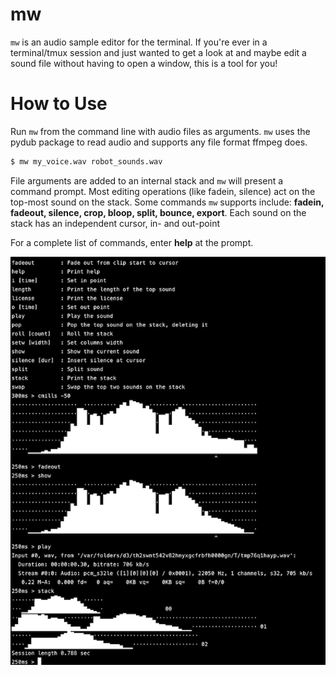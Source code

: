 # mw

`mw` is an audio sample editor for the terminal. If you're ever in a terminal/tmux
session and just wanted to get a look at and maybe edit a sound file without
having to open a window, this is a tool for you!

# How to Use

Run `mw` from the command line with audio files as arguments. `mw` uses the pydub package
to read audio and supports any file format ffmpeg does.

```sh 
$ mw my_voice.wav robot_sounds.wav
```

File arguments are added to an internal stack and `mw` will present a command prompt. Most 
editing operations (like fadein, silence) act on the top-most sound on the stack. Some
commands `mw` supports include: __fadein, fadeout, silence, crop, bloop, split, bounce, 
export__. Each sound on the stack has an independent cursor, in- and out-point

For a complete list of commands, enter __help__ at the prompt.

![Screenshot of an editing session](docs/mw.png)
